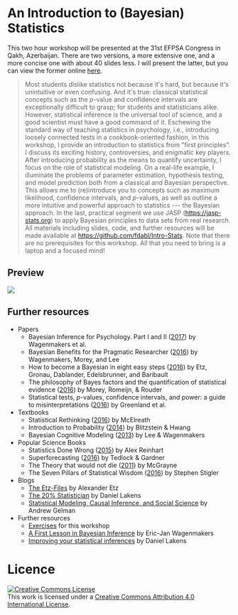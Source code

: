 # An Introduction to (Bayesian) Statistics

This two hour workshop will be presented at the 31st EFPSA Congress in Qakh, Azerbaijan. There are two versions, a more extensive one, and a more concise one with about 40 slides less. I will present the latter, but you can view the former online [here](https://fdabl.shinyapps.io/slides).


> Most students dislike statistics not because it's hard, but because it's unintuitive or even confusing. And it's true: classical statistical concepts such as the *p*-value and confidence intervals are exceptionally difficult to grasp; for students and statisticians alike. However, statistical inference is the universal tool of science, and a good scientist must have a good command of it. Eschewing the standard way of teaching statistics in psychology, i.e., introducing loosely connected tests in a cookbook-oriented fashion, in this workshop, I provide an introduction to statistics from "first principles". I discuss its exciting history, controversies, and enigmatic key players. After introducing probability as the means to quantify uncertainty, I focus on the role of statistical modeling. On a real-life example, I illuminate the problems of parameter estimation, hypothesis testing, and model prediction both from a classical and Bayesian perspective. This allows me to (re)introduce you to concepts such as maximum likelihood, confidence intervals, and *p*-values, as well as outline a more intuitive and powerful approach to statistics --- the Bayesian approach. In the last, practical segment we use JASP (https://jasp-stats.org) to apply Bayesian principles to data sets from real research. All materials including slides, code, and further resources will be made available at https://github.com/fdabl/Intro-Stats. Note that there are no prerequisites for this workshop. All that you need to bring is a laptop and a focused mind!


## Preview
![](preview.png)

## Further resources
- Papers
    - Bayesian Inference for Psychology. Part I and II ([2017](https://osf.io/m6bi8/)) by Wagenmakers et al.
    - Bayesian Benefits for the Pragmatic Researcher ([2016](http://journals.sagepub.com/doi/pdf/10.1177/0963721416643289)) by Wagenmakers, Morey, and Lee
    - How to become a Bayesian in eight easy steps ([2016](https://osf.io/8wkpd/)) by Etz, Gronau, Dablander, Edelsbrunner, and Baribault
    - The philosophy of Bayes factors and the quantification of statistical evidence ([2016](https://www.sciencedirect.com/science/article/pii/S0022249615000723)) by Morey, Romeijn, & Rouder
    - Statistical tests, *p*-values, confidence intervals, and power: a guide to misinterpretations ([2016](https://link.springer.com/article/10.1007/s10654-016-0149-3)) by Greenland et al.
- Textbooks
    - Statistical Rethinking ([2016](http://andrewgelman.com/2016/01/15/mcelreaths-statistial-rethinking-a-bayesian-course-with-examples-in-r-and-stan/)) by McElreath
    - Introduction to Probability ([2014](https://www.crcpress.com/Introduction-to-Probability/Blitzstein-Hwang/p/book/9781466575578)) by Blitzstein & Hwang
    - Bayesian Cognitive Modeling ([2013](https://bayesmodels.com/)) by Lee & Wagenmakers
- Popular Science Books
    - Statistics Done Wrong ([2015](https://www.statisticsdonewrong.com/)) by Alex Reinhart
    - Superforecasting ([2016](https://www.goodreads.com/book/show/23995360-superforecasting)) by Tedlock & Gardner
    - The Theory that would not die ([2011](http://www.mcgrayne.com/the_theory_that_would_not_die__how_bayes__rule_cracked_the_enigma_code__hunted_d_107493.htm)) by McGrayne
    - The Seven Pillars of Statistical Wisdom ([2016](https://www.goodreads.com/book/show/27311742-the-seven-pillars-of-statistical-wisdom)) by Stephen Stigler
- Blogs
    - [The Etz-Files](https://alexanderetz.com/) by Alexander Etz
    - [The 20% Statistician](https://daniellakens.blogspot.de/) by Daniel Lakens
    - [Statistical Modeling, Causal Inference, and Social Science](http://andrewgelman.com/) by Andrew Gelman
- Further resources
    - [Exercises](https://github.com/fdabl/Intro-Stats/blob/master/exercises/exercises.pdf) for this workshop
    - [A First Lesson in Bayesian Inference](http://lmpp10e-mucesm.srv.mwn.de:3838/felix/BayesLessons/BayesianLesson1.Rmd) by Eric-Jan Wagenmakers
    - [Improving your statistical inferences](https://www.coursera.org/learn/statistical-inferences/home/welcome) by Daniel Lakens
    
# Licence
<a rel="license" href="http://creativecommons.org/licenses/by/4.0/"><img alt="Creative Commons License" style="border-width:0" src="https://i.creativecommons.org/l/by/4.0/88x31.png" /></a><br />This work is licensed under a <a rel="license" href="http://creativecommons.org/licenses/by/4.0/">Creative Commons Attribution 4.0 International License</a>.